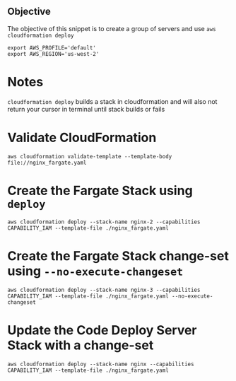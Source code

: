 ## Objective
The objective of this snippet is to create a group of servers and use `aws cloudformation deploy`

```
export AWS_PROFILE='default'
export AWS_REGION='us-west-2'
```

# Notes
`cloudformation deploy` builds a stack in cloudformation and will also not return your cursor in terminal until stack builds or fails

# Validate CloudFormation
`aws cloudformation validate-template --template-body file://nginx_fargate.yaml`

# Create the Fargate Stack using `deploy`
`aws cloudformation deploy --stack-name nginx-2 --capabilities CAPABILITY_IAM --template-file ./nginx_fargate.yaml`

# Create the Fargate Stack change-set using `--no-execute-changeset`
`aws cloudformation deploy --stack-name nginx-3 --capabilities CAPABILITY_IAM --template-file ./nginx_fargate.yaml --no-execute-changeset`

# Update the Code Deploy Server Stack with a change-set
`aws cloudformation deploy --stack-name nginx --capabilities CAPABILITY_IAM --template-file ./nginx_fargate.yaml`
